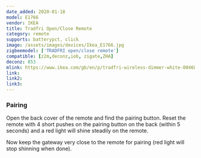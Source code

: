 ```yaml
---
date_added: 2020-01-18
model: E1766
vendor: IKEA
title: Tradfri Open/Close Remote
category: remote
supports: batterypct, click
image: /assets/images/devices/Ikea_E1766.jpg
zigbeemodel: ['TRADFRI open/close remote']
compatible: [z2m,deconz,iob, zigate,ZHA]
deconz: 853
mlink: https://www.ikea.com/gb/en/p/tradfri-wireless-dimmer-white-00468432/
link: 
link2: 
link3: 
---
```

### Pairing
Open the back cover of the remote and find the pairing button. Reset the remote with 4 short pushes on the pairing button on the back (within 5 seconds) and a red light will shine steadily on the remote.

Now keep the gateway very close to the remote for pairing (red light will stop shinning when done).
